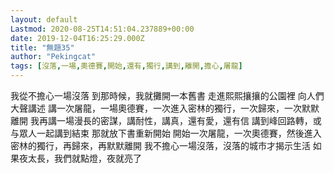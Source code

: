 ```yaml
---
layout: default
Lastmod: 2020-08-25T14:51:04.237889+00:00
date: 2019-12-04T16:25:29.000Z
title: "無題35"
author: "Pekingcat"
tags: [沒落,一場,奧德賽,開始,還有,獨行,講到,離開,擔心,屠龍]
---
```


我從不擔心一場沒落 到那時候，我就攤開一本舊書 走進熙熙攘攘的公園裡 向人們大聲講述 講一次屠龍，一場奧德賽，一次進入密林的獨行，一次歸來，一次默默離開 我再講一場漫長的密謀，講耐性，講真，還有愛，還有信 講到峰回路轉，或与眾人一起講到結束 那就放下書重新開始 開始一次屠龍，一次奧德賽，然後進入密林的獨行，再歸來，再默默離開 我不擔心一場沒落，沒落的城市才揭示生活 如果夜太長，我們就點燈，夜就亮了


